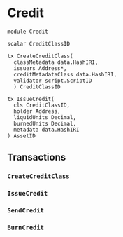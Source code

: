 # Credit

```text
module Credit

scalar CreditClassID

tx CreateCreditClass(
  classMetadata data.HashIRI,
  issuers Address*,
  creditMetadataClass data.HashIRI,
  validator script.ScriptID
  ) CreditClassID
  
tx IssueCredit(
  cls CreditClassID,
  holder Address,
  liquidUnits Decimal,
  burnedUnits Decimal,
  metadata data.HashIRI
) AssetID
```

## Transactions

### `CreateCreditClass`

### `IssueCredit`

### `SendCredit`

### `BurnCredit`

